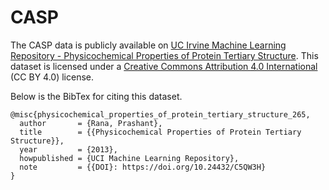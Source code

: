 # CASP

The CASP data is publicly available on [UC Irvine Machine Learning Repository - Physicochemical Properties of Protein Tertiary Structure](https://archive.ics.uci.edu/dataset/265/physicochemical+properties+of+protein+tertiary+structure). This dataset is licensed under a [Creative Commons Attribution 4.0 International](https://creativecommons.org/licenses/by/4.0/legalcode) (CC BY 4.0) license.

Below is the BibTex for citing this dataset.
```
@misc{physicochemical_properties_of_protein_tertiary_structure_265,
  author       = {Rana, Prashant},
  title        = {{Physicochemical Properties of Protein Tertiary Structure}},
  year         = {2013},
  howpublished = {UCI Machine Learning Repository},
  note         = {{DOI}: https://doi.org/10.24432/C5QW3H}
}
```
